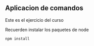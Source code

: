 ## Aplicacion de comandos

Este es el ejercicio del curso



Recuerden instalar los paquetes de node

```
npm install
```